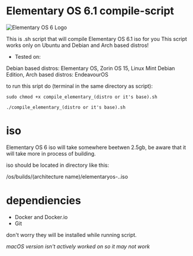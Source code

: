 # Elementary OS 6.1 compile-script
![Elementary OS 6 Logo](https://github.com/HackZy01/Elementary-OS-compile-script/blob/main/images/eOS-6-Logo.png)

This is .sh script that will compile Elementary OS 6.1 iso for you
This script works only on Ubuntu and Debian and Arch based distros! 


- Tested on:

Debian based distros: Elementary OS, Zorin OS 15, Linux Mint Debian Edition,
Arch based distros: EndeavourOS

to run this sript do (terminal in the same directory as script):

```
sudo chmod +x compile_elementary_(distro or it's base).sh

./compile_elementary_(distro or it's base).sh
```


# iso
Elementary OS 6 iso will take somewhere beetwen 2.5gb, be aware that it will take more in process of building.

iso should be located in directory like this:

/os/builds/(architecture name)/elementaryos-<version>.<date>.iso
    
# dependiencies

- Docker and Docker.io
- Git

don't worry they will be installed while running script.

*macOS version isn't actively worked on so it may not work*
